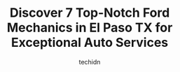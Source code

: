 ---
layout: ampstory
image: https://images.unsplash.com/photo-1580679568899-be51739ba2df?ixlib=rb-4.0.3&ixid=MnwxMjA3fDB8MHxwaG90by1wYWdlfHx8fGVufDB8fHx8&auto=format&fit=crop&w=640&h=853&q=80
author: techidn
featured: false
description: If youre in need of trustworthy and skilled Ford Mechanic in El Paso TX, USA, youll be pleased to discover the 7 best Ford Mechanic in town. Their expertise and commitment to customer sati
title: Discover 7 Top-Notch Ford Mechanics in El Paso TX for Exceptional Auto Services
cover:
   title: Discover 7 Top-Notch Ford Mechanics in El Paso TX for Exceptional Auto Services
   subtitle: Rickpate
   background: https://images.unsplash.com/photo-1580679568899-be51739ba2df?ixlib=rb-4.0.3&ixid=MnwxMjA3fDB8MHxwaG90by1wYWdlfHx8fGVufDB8fHx8&auto=format&fit=crop&w=640&h=853&q=80

pages: 
 - layout: thirds
   top: <h1>#1 Viva Ford</h1>
   bottom: "<p>Israel and Ernesto from finance gave me the best customer service available. I told Isreal what I was looking for and he found something even better for me. They made the</p>"
   background: https://www.knot35.com/toplist/wp-content/uploads/2023/06/best-ford-mechanic-1-in-el-paso-tx-1685834704.jpeg
   backgroundblur: true
 - layout: thirds
   top: <h1>#2 Shamaley Collision Center of El Paso</h1>
   bottom: "<p>11351 Gateway Blvd W, El Paso, TX 79936, United States</p>"
   background: https://www.knot35.com/toplist/wp-content/uploads/2023/06/best-ford-mechanic-2-in-el-paso-tx-1685834705.jpeg
   cta:
      link: https://www.knot35.com/toplist/discover-7-top-notch-ford-mechanics-in-el-paso-tx-for-exceptional-auto-services/
      text: Discover 7 Top-Notch Ford Mechanics in El Paso TX for Exceptional Auto Services
 - layout: thirds
   top: <h1>#3 Advanced Auto Service Center And Transmission</h1>
   bottom: "<p>11329 Pellicano Dr, El Paso, TX 79936, United States</p>"
   background: https://www.knot35.com/toplist/wp-content/uploads/2023/06/best-ford-mechanic-3-in-el-paso-tx-1685834705.jpeg
   cta:
      link: https://www.knot35.com/toplist/discover-7-top-notch-ford-mechanics-in-el-paso-tx-for-exceptional-auto-services/
      text: Discover 7 Top-Notch Ford Mechanics in El Paso TX for Exceptional Auto Services
 - layout: thirds
   top: <h1>#4 Borderland Euro Auto Repair</h1>
   bottom: "<p>811 Pendale Rd, El Paso, TX 79907, United States</p>"
   background: https://images.unsplash.com/photo-1534312527009-56c7016453e6?ixlib=rb-4.0.3&ixid=MnwxMjA3fDB8MHxwaG90by1wYWdlfHx8fGVufDB8fHx8&auto=format&fit=crop&w=640&h=853&q=80
   cta:
      link: https://www.knot35.com/toplist/discover-7-top-notch-ford-mechanics-in-el-paso-tx-for-exceptional-auto-services/
      text: Discover 7 Top-Notch Ford Mechanics in El Paso TX for Exceptional Auto Services
 - layout: thirds
   top: <h1>#5 Shamaley Ford Service Center</h1>
   bottom: "<p>11301 Gateway Blvd W, El Paso, TX 79936, United States</p>"
   background: https://images.unsplash.com/photo-1597773150796-e5c14ebecbf5?ixlib=rb-4.0.3&ixid=MnwxMjA3fDB8MHxwaG90by1wYWdlfHx8fGVufDB8fHx8&auto=format&fit=crop&w=640&h=853&q=80
   cta:
      link: https://www.knot35.com/toplist/discover-7-top-notch-ford-mechanics-in-el-paso-tx-for-exceptional-auto-services/
      text: Discover 7 Top-Notch Ford Mechanics in El Paso TX for Exceptional Auto Services
 - layout: thirds
   top: <h1>#6 Show-N-Go Automotive</h1>
   bottom: "<p>9660 Dyer St, El Paso, TX 79924, United States</p>"
   background: https://images.unsplash.com/photo-1608501821300-4f99e58bba77?ixlib=rb-4.0.3&ixid=MnwxMjA3fDB8MHxwaG90by1wYWdlfHx8fGVufDB8fHx8&auto=format&fit=crop&w=640&h=853&q=80
   cta:
      link: https://www.knot35.com/toplist/discover-7-top-notch-ford-mechanics-in-el-paso-tx-for-exceptional-auto-services/
      text: Discover 7 Top-Notch Ford Mechanics in El Paso TX for Exceptional Auto Services
 - layout: thirds
   top: <h1>#7 Casa Collision Center</h1>
   bottom: "<p>5810 E Paisano Dr, El Paso, TX 79925, United States</p>"
   background: https://images.unsplash.com/photo-1553949345-eb786bb3f7ba?ixlib=rb-4.0.3&ixid=MnwxMjA3fDB8MHxwaG90by1wYWdlfHx8fGVufDB8fHx8&auto=format&fit=crop&w=640&h=853&q=80
   cta:
      link: https://www.knot35.com/toplist/discover-7-top-notch-ford-mechanics-in-el-paso-tx-for-exceptional-auto-services/
      text: Discover 7 Top-Notch Ford Mechanics in El Paso TX for Exceptional Auto Services
 - layout: thirds
   middle: Continue reading...
   background: https://images.unsplash.com/photo-1527066579998-dbbae57f45ce?ixlib=rb-4.0.3&ixid=MnwxMjA3fDB8MHxwaG90by1wYWdlfHx8fGVufDB8fHx8&auto=format&fit=crop&w=640&h=853&q=80
   cta:
      link: https://www.knot35.com/toplist/discover-7-top-notch-ford-mechanics-in-el-paso-tx-for-exceptional-auto-services/
      text: Discover 7 Top-Notch Ford Mechanics in El Paso TX for Exceptional Auto Services
      
---